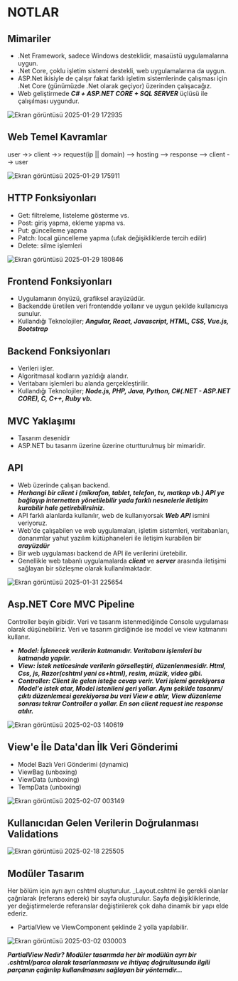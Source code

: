# NOTLAR

## Mimariler
* .Net Framework, sadece Windows desteklidir, masaüstü uygulamalarına uygun.
* .Net Core, çoklu işletim sistemi destekli, web uygulamalarına da uygun.
* ASP.Net ikisiyle de çalışır fakat farklı işletim sistemlerinde çalışması için .Net Core (günümüzde .Net olarak geçiyor)  üzerinden çalışacağız.
* Web geliştirmede ***C# + ASP.NET CORE + SQL SERVER*** üçlüsü ile çalışılması uygundur.
  
![Ekran görüntüsü 2025-01-29 172935](https://github.com/user-attachments/assets/026db42b-8027-4dc7-9a43-b13fe80822d6)


## Web Temel Kavramlar
user ->> client ->> request(ip || domain) --> hosting --> response --> client --> user

![Ekran görüntüsü 2025-01-29 175911](https://github.com/user-attachments/assets/62a7955e-20e6-4d0a-b0a8-3289bf6c91e1)


## HTTP Fonksiyonları
* Get: filtreleme, listeleme gösterme vs.
* Post: giriş yapma, ekleme yapma vs.
* Put: güncelleme yapma
* Patch: local güncelleme yapma (ufak değişikliklerde tercih edilir)
* Delete: silme işlemleri

![Ekran görüntüsü 2025-01-29 180846](https://github.com/user-attachments/assets/8d612a6e-5fab-4de1-af0d-d486b2c486e2)

## Frontend Fonksiyonları
* Uygulamanın önyüzü, grafiksel arayüzüdür.
* Backendde üretilen veri frontendde yollanır ve uygun şekilde kullanıcıya sunulur.
* Kullandığı Teknolojiler; ***Angular, React, Javascript, HTML, CSS, Vue.js, Bootstrap***

## Backend Fonksiyonları
* Verileri işler.
* Algoritmasal kodların yazıldığı alandır.
* Veritabanı işlemleri bu alanda gerçekleştirilir.
* Kullandığı Teknolojiler; ***Node.js, PHP, Java, Python, C#(.NET - ASP.NET CORE), C, C++, Ruby vb.***

## MVC Yaklaşımı
* Tasarım desenidir
* ASP.NET bu tasarım üzerine üzerine oturtturulmuş bir mimaridir.

## API 
* Web üzerinde çalışan backend.
* ***Herhangi bir client i (mikrafon, tablet, telefon, tv, matkap vb.) API ye bağlayıp internetten yönetilebilir yada farklı nesnelerle iletişim kurabilir hale getirebilirsiniz.***
* API farklı alanlarda kullanılır, web de kullanıyorsak ***Web API*** ismini veriyoruz.
* Web'de çalışabilen ve web uygulamaları, işletim sistemleri, veritabanları, donanımlar yahut yazılım kütüphaneleri ile iletişim kurabilen bir ***arayüzdür***
* Bir web uygulaması backend de API ile verilerini üretebilir.
* Genellikle web tabanlı uygulamalarda ***client*** ve ***server*** arasında iletişimi sağlayan bir sözleşme olarak kullanılmaktadır.

![Ekran görüntüsü 2025-01-31 225654](https://github.com/user-attachments/assets/b3e2e699-47fe-43ee-bbf1-acc9a3de383c)

## Asp.NET Core MVC Pipeline
Controller beyin gibidir. Veri ve tasarım istenmediğinde Console uygulaması olarak düşünebiliriz. Veri ve tasarım girdiğinde ise model ve view katmanını kullanır.

* ***Model: İşlenecek verilerin katmanıdır. Veritabanı işlemleri bu katmanda yapılır.***
* ***View: İstek neticesinde verilerin görselleştiri, düzenlenmesidir. Html, Css, js, Razor(cshtml yani cs+html), resim, müzik, video gibi.***
* ***Controller: Client ile gelen isteğe cevap verir. Veri işlemi gerekiyorsa Model'e istek atar, Model istenileni geri yollar. Aynı şekilde tasarım/çıktı düzenlemesi gerekiyorsa bu veri View e atılır, View düzenleme sonrası tekrar Controller a yollar. En son client request ine response atılır.***

![Ekran görüntüsü 2025-02-03 140619](https://github.com/user-attachments/assets/002e264f-ae78-4d28-98e0-4e4505277bfd)

## View'e İle Data'dan İlk Veri Gönderimi

* Model Bazlı Veri Gönderimi (dynamic)
* ViewBag (unboxing)
* ViewData (unboxing)
* TempData (unboxing)


![Ekran görüntüsü 2025-02-07 003149](https://github.com/user-attachments/assets/7060f881-4311-4717-86bf-54ca2b2b2f33)

## Kullanıcıdan Gelen Verilerin Doğrulanması Validations

![Ekran görüntüsü 2025-02-18 225505](https://github.com/user-attachments/assets/b67ee17f-96da-4973-a29b-12a6eb8dce84)

## Modüler Tasarım

Her bölüm için ayrı ayrı cshtml oluşturulur. _Layout.cshtml ile gerekli olanlar çağrılarak (referans ederek) bir sayfa oluşturulur. Sayfa değişikliklerinde, yer değiştirmelerde referanslar değiştirilerek çok daha dinamik bir yapı elde ederiz.
- PartialView ve ViewComponent şeklinde 2 yolla yapılabilir.

![Ekran görüntüsü 2025-03-02 030003](https://github.com/user-attachments/assets/ee3ac008-0498-48dc-80a5-f1b21d164e15)

***PartialView Nedir?***
___Modüler tasarımda her bir modülün ayrı bir .cshtml/parca olarak tasarlanmasını ve ihtiyaç doğrultusunda ilgili parçanın çağırılıp kullanılmasını sağlayan bir yöntemdir...___














